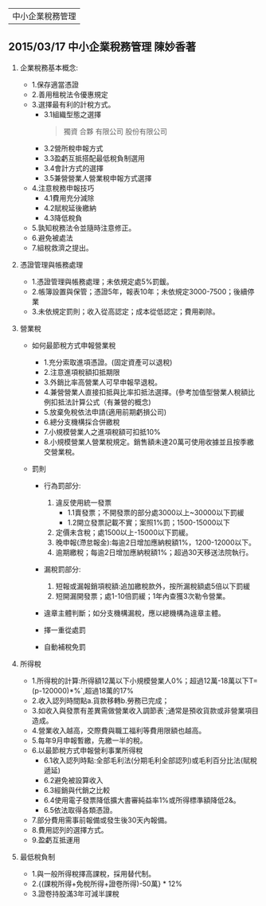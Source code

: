 <table>
    <tr>
        <td>中小企業稅務管理</td>
    </tr>
</table>

## 2015/03/17 中小企業稅務管理    陳妙香著
1.  企業稅務基本概念:
    +  1.保存適當憑證
    +  2.善用租稅法令優惠規定
    +  3.選擇最有利的計稅方式。
       +  3.1組織型態之選擇
           >  獨資
           >  合夥
           >  有限公司
           >  股份有限公司
       +  3.2營所稅申報方式
       +  3.3盈虧互抵搭配最低稅負制選用
       +  3.4會計方式的選擇
       +  3.5兼營營業人營業稅申報方式選擇
    +  4.注意稅務申報技巧
       +  4.1費用充分減除
       +  4.2賦稅延後繳納
       +  4.3降低稅負
    +  5.孰知稅務法令並隨時注意修正。
    +  6.避免被處法
    +  7.組稅救濟之提出。
2.  憑證管理與帳務處理
    +  1.憑證管理與帳務處理；未依規定處5%罰鍰。
    +  2.帳簿設置與保管；憑證5年，報表10年；未依規定3000-7500；後續停業
    +  3.未依規定罰則；收入從高認定；成本從低認定；費用剃除。

3.  營業稅
    + 如何最節稅方式申報營業稅
       +  1.充分索取進項憑證。(固定資產可以退稅)
       +  2.注意進項稅額扣抵期限
       +  3.外銷比率高營業人可早申報早退稅。
       +  4.兼營營業人直接扣抵與比率扣抵法選擇。(參考加值型營業人稅額比例扣抵法計算公式（有兼營的概念)
       +  5.放棄免稅依法申請(適用前期虧損公司)
       +  6.總分支機構採合併繳稅
       +  7.小規模營業人之進項稅額可扣抵10%
       +  8.小規模營業人營業稅規定。銷售額未達20萬可使用收據並且按季繳交營業稅。

    + 罰則
       + 行為罰部分:
         1. 違反使用統一發票
            + 1.1賣發票；不開發票的部分處3000以上~30000以下罰緩
            + 1.2開立發票記載不實；案照1%罰；1500-15000以下
         2. 定價未含稅；處1500以上-15000以下罰緩。
         3. 晚申報(滯怠報金):每逾2日增加應納稅額1%，1200-12000以下。
         4. 逾期繳稅；每逾2日增加應納稅額1%；超過30天移送法院執行。

       + 漏稅罰部分:
         1. 短報或漏報銷項稅額:追加繳稅款外，按所漏稅額處5倍以下罰緩
         2. 短開漏開發票；處1-10倍罰緩；1年內查獲3次勒令營業。

       + 違章主體判斷；如分支機構漏稅，應以總機構為違章主體。
       + 擇一重從處罰
       + 自動補稅免罰

4.  所得稅
    +  1.所得稅的計算:所得額12萬以下小規模營業人0%；超過12萬-18萬以下T=(p-120000)*%`,超過18萬的17%
    +  2.收入認列時間點a.貨款移轉b.勞務已完成；
    +  3.如收入與發票有差異需做營業收入調節表`;通常是預收貨款或非營業項目造成。
    +  4.營業收入越高，交際費與職工福利等費用限額也越高。
    +  5.每年9月申報暫繳，先繳一半的稅。
    +  6.以最節稅方式申報營利事業所得稅
         + 6.1收入認列時點:全部毛利法(分期毛利全部認列)或毛利百分比法(賦稅遞延)
         + 6.2避免被設算收入
         + 6.3經銷與代銷之比較
         + 6.4使用電子發票降低擴大書審純益率1%或所得標準額降低2&。
         + 6.5依法取得各類憑證。
    +  7.部分費用需事前報備或發生後30天內報備。
    +  8.費用認列的選擇方式。
    +  9.盈虧互抵運用

5.  最低稅負制
    +  1.與一般所得稅擇高課稅，採用替代制。
    +  2.{(課稅所得+免稅所得+證卷所得)-50萬} * 12%
    +  3.證卷持股滿3年可減半課稅
